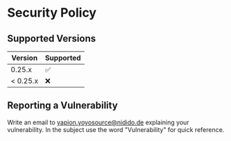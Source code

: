 # Security Policy

## Supported Versions

| Version  | Supported          |
| -------- | ------------------ |
| 0.25.x   | :white_check_mark: |
| < 0.25.x | :x:                |

## Reporting a Vulnerability

Write an email to yapion.yoyosource@nidido.de explaining your vulnerability. In the subject use the word "Vulnerability" for quick reference.